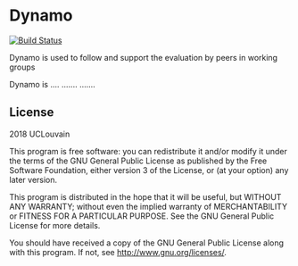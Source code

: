 # Dynamo #

[![Build Status](https://api.travis-ci.org/Palumdo/moodle-mod_dynamo.png)](https://api.travis-ci.org/Palumdo/moodle-mod_dynamo)

Dynamo is used to follow and support the evaluation by peers in working groups

Dynamo is ....
.......
.......

## License ##

2018 UCLouvain

This program is free software: you can redistribute it and/or modify it under
the terms of the GNU General Public License as published by the Free Software
Foundation, either version 3 of the License, or (at your option) any later
version.

This program is distributed in the hope that it will be useful, but WITHOUT ANY
WARRANTY; without even the implied warranty of MERCHANTABILITY or FITNESS FOR A
PARTICULAR PURPOSE.  See the GNU General Public License for more details.

You should have received a copy of the GNU General Public License along with
this program.  If not, see <http://www.gnu.org/licenses/>.
